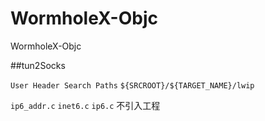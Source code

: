 # WormholeX-Objc
WormholeX-Objc


##tun2Socks

`User Header Search Paths` `${SRCROOT}/${TARGET_NAME}/lwip`

`ip6_addr.c` `inet6.c`	`ip6.c` 不引入工程